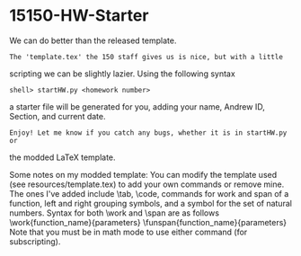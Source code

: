 # 15150-HW-Starter
We can do better than the released template.

    The 'template.tex' the 150 staff gives us is nice, but with a little
scripting we can be slightly lazier. Using the following syntax

    shell> startHW.py <homework number>

a starter file will be generated for you, adding your name, Andrew ID, Section,
and current date.

    Enjoy! Let me know if you catch any bugs, whether it is in startHW.py or
the modded LaTeX template.

Some notes on my modded template:
    You can modify the template used (see resources/template.tex) to add your
own commands or remove mine. The ones I've added include \tab, \code, commands
for work and span of a function, left and right grouping symbols, and a symbol
for the set of natural numbers.
    Syntax for both \work and \span are as follows
        \work{function_name}{parameters}
        \funspan{function_name}{parameters}
Note that you must be in math mode to use either command (for subscripting).
